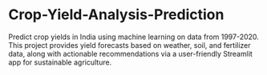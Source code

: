 # Crop-Yield-Analysis-Prediction
Predict crop yields in India using machine learning on data from 1997-2020. This project provides yield forecasts based on weather, soil, and fertilizer data, along with actionable recommendations via a user-friendly Streamlit app for sustainable agriculture.
